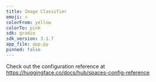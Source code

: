 ```yaml
---
title: Image Classifier
emoji: 🔥
colorFrom: yellow
colorTo: pink
sdk: gradio
sdk_version: 3.1.7
app_file: app.py
pinned: false
---
```


Check out the configuration reference at https://huggingface.co/docs/hub/spaces-config-reference
